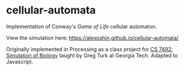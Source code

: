 # cellular-automata
Implementation of Conway's *Game of Life* cellular automaton.

View the simulation here: https://alexoshin.github.io/cellular-automata/

Originally implemented in Processing as a class project for [CS 7492: Simulation of Biology](https://www.cc.gatech.edu/~turk/bio_sim/index.html) taught by Greg Turk at Georgia Tech. Adapted to Javascript.
